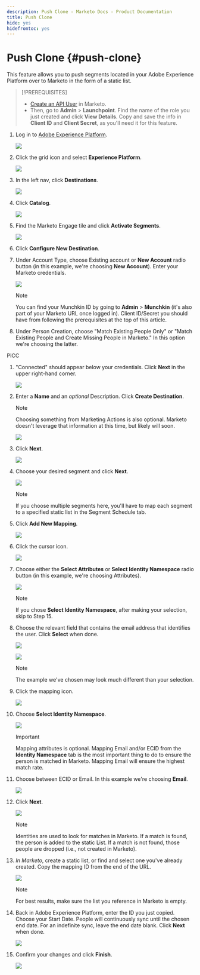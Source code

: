 ```yaml
---
description: Push Clone - Marketo Docs - Product Documentation
title: Push Clone
hide: yes
hidefromtoc: yes
---
```

# Push Clone {#push-clone}

This feature allows you to push segments located in your Adobe Experience Platform over to Marketo in the form of a static list.

>[!PREREQUISITES]
>
>* [Create an API User](/help/marketo/product-docs/administration/users-and-roles/create-an-api-only-user.md) in Marketo.
>* Then, go to **Admin** > **Launchpoint**. Find the name of the role you just created and click **View Details**. Copy and save the info in **Client ID** and **Client Secret**, as you'll need it for this feature.

1. Log in to [Adobe Experience Platform](https://experience.adobe.com/).

   ![](assets/push-an-adobe-experience-platform-segment-to-a-marketo-static-list-1.png)

1. Click the grid icon and select **Experience Platform**.

   ![](assets/push-an-adobe-experience-platform-segment-to-a-marketo-static-list-2.png)

1. In the left nav, click **Destinations**.

   ![](assets/push-an-adobe-experience-platform-segment-to-a-marketo-static-list-3.png)

1. Click **Catalog**.

   ![](assets/push-an-adobe-experience-platform-segment-to-a-marketo-static-list-4.png)

1. Find the Marketo Engage tile and click **Activate Segments**.

   ![](assets/push-an-adobe-experience-platform-segment-to-a-marketo-static-list-5.png)

1. Click **Configure New Destination**.


1. Under Account Type, choose Existing account or **New Account** radio button (in this example, we're choosing **New Account**). Enter your Marketo credentials.

   ![](assets/push-an-adobe-experience-platform-segment-to-a-marketo-static-list-6.png)

   >[!NOTE]
   >
   >You can find your Munchkin ID by going to **Admin** > **Munchkin** (it's also part of your Marketo URL once logged in). Client ID/Secret you should have from following the prerequisites at the top of this article.

1. Under Person Creation, choose "Match Existing People Only" or  "Match Existing People and Create Missing People in Marketo." In this option we're choosing the latter.

PICC

1. "Connected" should appear below your credentials. Click **Next** in the upper right-hand corner.

   ![](assets/push-an-adobe-experience-platform-segment-to-a-marketo-static-list-7.png)

1. Enter a **Name** and an _optional_ Description. Click **Create Destination**.

   >[!NOTE]
   >
   >Choosing something from Marketing Actions is also optional. Marketo doesn't leverage that information at this time, but likely will soon.

   ![](assets/push-an-adobe-experience-platform-segment-to-a-marketo-static-list-8.png)

1. Click **Next**.

   ![](assets/push-an-adobe-experience-platform-segment-to-a-marketo-static-list-9.png)

1. Choose your desired segment and click **Next**.

   ![](assets/push-an-adobe-experience-platform-segment-to-a-marketo-static-list-10.png)

   >[!NOTE]
   >
   >If you choose multiple segments here, you'll have to map each segment to a specified static list in the Segment Schedule tab.

1. Click **Add New Mapping**.

   ![](assets/push-an-adobe-experience-platform-segment-to-a-marketo-static-list-11.png)

1. Click the cursor icon.

   ![](assets/push-an-adobe-experience-platform-segment-to-a-marketo-static-list-12.png)

1. Choose either the **Select Attributes** or **Select Identity Namespace** radio button (in this example, we're choosing Attributes).

   ![](assets/push-an-adobe-experience-platform-segment-to-a-marketo-static-list-13.png)

   >[!NOTE]
   >
   >If you chose **Select Identity Namespace**, after making your selection, skip to Step 15.

1. Choose the relevant field that contains the email address that identifies the user. Click **Select** when done.

   ![](assets/push-an-adobe-experience-platform-segment-to-a-marketo-static-list-14.png)

   ![](assets/push-an-adobe-experience-platform-segment-to-a-marketo-static-list-15.png)

   >[!NOTE]
   >
   >The example we've chosen may look much different than your selection.

1. Click the mapping icon.

   ![](assets/push-an-adobe-experience-platform-segment-to-a-marketo-static-list-16.png)

1. Choose **Select Identity Namespace**.

   ![](assets/push-an-adobe-experience-platform-segment-to-a-marketo-static-list-17.png)

   >[!IMPORTANT]
   >
   >Mapping attributes is optional. Mapping Email and/or ECID from the **Identity Namespace** tab is the most important thing to do to ensure the person is matched in Marketo. Mapping Email will ensure the highest match rate.

1. Choose between ECID or Email. In this example we're choosing **Email**.

   ![](assets/push-an-adobe-experience-platform-segment-to-a-marketo-static-list-18.png)

1. Click **Next**.

   ![](assets/push-an-adobe-experience-platform-segment-to-a-marketo-static-list-19.png)

   >[!NOTE]
   >
   >Identities are used to look for matches in Marketo. If a match is found, the person is added to the static List. If a match is not found, those people are dropped (i.e., not created in Marketo).

1. _In Marketo_, create a static list, or find and select one you've already created. Copy the mapping ID from the end of the URL.

   ![](assets/push-an-adobe-experience-platform-segment-to-a-marketo-static-list-20.png)

   >[!NOTE]
   >
   >For best results, make sure the list you reference in Marketo is empty.

1. Back in Adobe Experience Platform, enter the ID you just copied. Choose your Start Date. People will continuously sync until the chosen end date. For an indefinite sync, leave the end date blank. Click **Next** when done.

   ![](assets/push-an-adobe-experience-platform-segment-to-a-marketo-static-list-21.png)

1. Confirm your changes and click **Finish**.

   ![](assets/push-an-adobe-experience-platform-segment-to-a-marketo-static-list-22.png)
